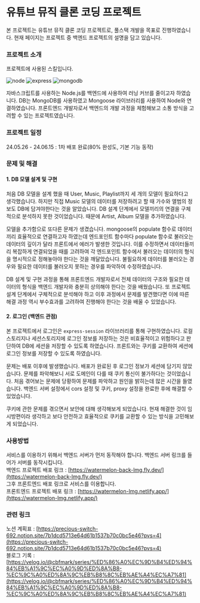 # 유튜브 뮤직 클론 코딩 프로젝트

본 프로젝트는 유튜브 뮤직 클론 코딩 프로젝트로, 풀스택 개발을 목표로 진행하였습니다. 현재 페이지는 프로젝트 중 백엔드 프로젝트의 설명을 담고 있습니다.

### 프로젝트 소개

프로젝트에 사용된 스킬입니다.
<br/>

![node](https://img.shields.io/badge/Node.js-5FA04E.svg?style=for-the-badge&logo=nodedotjs&logoColor=white)
![express](https://img.shields.io/badge/Express-000000.svg?style=for-the-badge&logo=Express&logoColor=white)
![mongodb](https://img.shields.io/badge/MongoDB-47A248.svg?style=for-the-badge&logo=MongoDB&logoColor=white)
<br/>

자바스크립트를 사용하는 Node.js를 백엔드에 사용하여 러닝 커브를 줄이고자 하였습니다. DB는 MongoDB를 사용하였고 Mongoose 라이브러리를 사용하여 Node와 연결하였습니다.
프론트엔드 개발자로서 백엔드의 개발 과정을 체험해보고 소통 방식을 고려할 수 있는 프로젝트였습니다.
<br/>

### 프로젝트 일정

24.05.26 - 24.06.15 : 1차 배포 완료(80% 완성도, 기본 기능 동작)

### 문제 및 해결

#### 1. DB 모델 설계 및 구현

처음 DB 모델을 설계 했을 때 User, Music, Playlist까지 세 개의 모델이 필요하다고 생각했습니다. 하지만 직접 Music 모델의 데이터를 저장하려고 할 때 가수와 앨범의 정보도 DB에 담겨야한다는 것을 알았습니다. DB 설계 단계에서 모델끼리의 연결을 구체적으로 분석하지 못한 것이었습니다. 때문에 Artist, Album 모델을 추가하였습니다.

모델을 추가함으로 또다른 문제가 생겼습니다. mongoose의 populate 함수로 데이터끼리 효율적으로 연결하고자 하였는데 엔드포인트 함수마다 populate 함수로 불러오는 데이터의 깊이가 달라 프론트에서 에러가 발생한 것입니다. 이를 수정하면서 데이터들끼리 복잡하게 연결되었을 때를 고려하여 각 엔드포인트 함수에서 불러오는 데이터의 형식을 명시적으로 정해놓아야 한다는 것을 깨달았습니다. 불필요하게 데이터를 불러오는 경우와 필요한 데이터를 불러오지 못하는 경우를 파악하여 수정하였습니다.

DB 설계 및 구현 과정을 통해 프론트엔드 개발자로서 전체 데이터의 구조와 필요한 데이터의 형식을 백엔드 개발자와 충분히 상의해야 한다는 것을 배웠습니다. 또 프로젝트 설계 단계에서 구체적으로 분석해야 하고 이후 과정에서 문제를 발견했다면 이에 따른 해결 과정 역시 부수효과를 고려하여 진행해야 한다는 것을 배울 수 있었습니다.

#### 2. 로그인 (백엔드 관점)

본 프로젝트에서 로그인은 `express-session` 라이브러리를 통해 구현하였습니다. 로컬스토리지나 세션스토리지에 로그인 정보를 저장하는 것은 비효율적이고 위험하다고 판단하여 DB에 세션을 저장할 수 있도록 하였습니다. 프론트와는 쿠키를 교환하여 세션에 로그인 정보를 저장할 수 있도록 하였습니다.

문제는 배포 이후에 발생했습니다. 배포가 완료된 후 로그인 정보가 세션에 담기지 않았습니다. 문제를 파악해보니 서로 도메인이 다를 때 쿠키 통신이 불가하다는 것이었습니다. 처음 겪어보는 문제에 당황하여 문제를 파악하고 원인을 밝히는데 많은 시간을 들였습니다. 백엔드 서버 설정에서 cors 설정 및 쿠키, proxy 설정을 완료한 후에 해결할 수 있었습니다.

쿠키에 관한 문제를 겪으면서 보안에 대해 생각해보게 되었습니다. 현재 해결한 것이 임시방편이라 생각하고 보다 안전하고 효율적으로 쿠키를 교환할 수 있는 방식을 고민해보게 되었습니다.
<br/>

### 사용방법

서비스를 이용하기 위해서 백엔드 서버가 먼저 동작해야 합니다. 백엔드 서버 링크를 들어가 서버를 동작시킵니다.
<br/>
백엔드 프로젝트 배포 링크 : [https://watermelon-back-lmg.fly.dev/](https://watermelon-back-lmg.fly.dev/)
<br/>
그후 프론트엔드 배포 링크로 서비스를 이용합니다.
<br/>
프론트엔드 프로젝트 배포 링크 : [https://watermelon-lmg.netlify.app/](https://watermelon-lmg.netlify.app/)
<br/>

### 관련 링크

노션 계획표 : [https://precious-switch-692.notion.site/7b1dcd5713e64d61b1537b70c0bc5e46?pvs=4](https://precious-switch-692.notion.site/7b1dcd5713e64d61b1537b70c0bc5e46?pvs=4)<br/>
블로그 기록 : [https://velog.io/@cbfmark/series/%ED%86%A0%EC%9D%B4%ED%94%84%EB%A1%9C%EC%A0%9D%ED%8A%B8-%EC%9C%A0%ED%8A%9C%EB%B8%8C%EB%AE%A4%EC%A7%81](https://velog.io/@cbfmark/series/%ED%86%A0%EC%9D%B4%ED%94%84%EB%A1%9C%EC%A0%9D%ED%8A%B8-%EC%9C%A0%ED%8A%9C%EB%B8%8C%EB%AE%A4%EC%A7%81)

